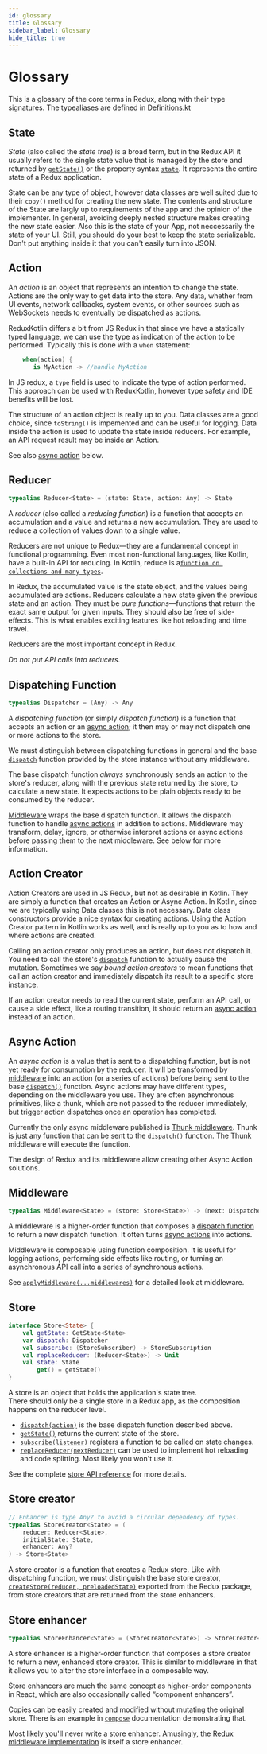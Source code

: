 ```yaml
---
id: glossary
title: Glossary
sidebar_label: Glossary
hide_title: true
---
```


# Glossary

This is a glossary of the core terms in Redux, along with their type signatures. The typealiases are defined in [Definitions.kt](todo)

## State

_State_ (also called the _state tree_) is a broad term, but in the Redux API it usually refers to the single state value that is managed by the store and returned by [`getState()`](api/Store.md#getState) or the property syntax [`state`](api/Store.md#getState). It represents the entire state of a Redux application.

State can be any type of object, however data classes are well suited due to their `copy()` method for creating the new state.  The contents and structure of the State are largly up to requirements of the app and the opinion of the implementer.  In general, avoiding deeply nested structure makes creating the new state easier.  Also this is the state of your App, not neccessarily the state of your UI. Still, you should do your best to keep the state serializable. Don't put anything inside it that you can't easily turn into JSON.

## Action

An _action_ is an object that represents an intention to change the state. Actions are the only way to get data into the store. Any data, whether from UI events, network callbacks, system events, or other sources such as WebSockets needs to eventually be dispatched as actions.

ReduxKotlin differs a bit from JS Redux in that since we have a statically typed language, we can use the type as indication of the action to be performed. Typically this is done with a `when` statement:

```kotlin
	when(action) {
	   is MyAction -> //handle MyAction
```

In JS redux, a `type` field is used to indicate the type of action performed.  This approach can be used with ReduxKotlin, however type safety and IDE benefits will be lost.

The structure of an action object is really up to you.  Data classes are a good choice, since `toString()` is impemented and can be useful for logging. Data inside the action is used to update the state inside reducers.  For example, an API request result may be inside an Action.

See also [async action](#async-action) below.

## Reducer

```kotlin
typealias Reducer<State> = (state: State, action: Any) -> State
```

A _reducer_ (also called a _reducing function_) is a function that accepts an accumulation and a value and returns a new accumulation. They are used to reduce a collection of values down to a single value.

Reducers are not unique to Redux—they are a fundamental concept in functional programming. Even most non-functional languages, like Kotlin, have a built-in API for reducing. In Kotlin, reduce is a[`function on collections and many types`](https://kotlinlang.org/api/latest/jvm/stdlib/kotlin.collections/reduce.html).

In Redux, the accumulated value is the state object, and the values being accumulated are actions. Reducers calculate a new state given the previous state and an action. They must be _pure functions_—functions that return the exact same output for given inputs. They should also be free of side-effects. This is what enables exciting features like hot reloading and time travel.

Reducers are the most important concept in Redux.

_Do not put API calls into reducers._

## Dispatching Function

```kotlin
typealias Dispatcher = (Any) -> Any
```

A _dispatching function_ (or simply _dispatch function_) is a function that accepts an action or an [async action](#async-action); it then may or may not dispatch one or more actions to the store.

We must distinguish between dispatching functions in general and the base [`dispatch`](api/Store.md#dispatchaction) function provided by the store instance without any middleware.

The base dispatch function _always_ synchronously sends an action to the store's reducer, along with the previous state returned by the store, to calculate a new state. It expects actions to be plain objects ready to be consumed by the reducer.

[Middleware](#middleware) wraps the base dispatch function. It allows the dispatch function to handle [async actions](#async-action) in addition to actions. Middleware may transform, delay, ignore, or otherwise interpret actions or async actions before passing them to the next middleware. See below for more information.

## Action Creator

Action Creators are used in JS Redux, but not as desirable in Kotlin.  They are simply a function that creates an Action or Async Action.  In Kotlin, since we are typically using Data classes this is not necessary.  Data class constructors provide a nice syntax for creating actions.  Using the Action Creator pattern in Kotlin works as well, and is really up to you as to how and where actions are created.

Calling an action creator only produces an action, but does not dispatch it. You need to call the store's [`dispatch`](api/Store.md#dispatchaction) function to actually cause the mutation. Sometimes we say _bound action creators_ to mean functions that call an action creator and immediately dispatch its result to a specific store instance.

If an action creator needs to read the current state, perform an API call, or cause a side effect, like a routing transition, it should return an [async action](#async-action) instead of an action.

## Async Action

An _async action_ is a value that is sent to a dispatching function, but is not yet ready for consumption by the reducer. It will be transformed by [middleware](#middleware) into an action (or a series of actions) before being sent to the base [`dispatch()`](api/Store.md#dispatchaction) function. Async actions may have different types, depending on the middleware you use. They are often asynchronous primitives, like a thunk, which are not passed to the reducer immediately, but trigger action dispatches once an operation has completed.

Currently the only async middleware published is [Thunk middleware](https://github.com/reduxkotlin/redux-kotlin-thunk).  Thunk is just any function that can be sent to the `dispatch()` function.  The Thunk middleware will execute the function.

The design of Redux and its middleware allow creating other Async Action solutions.

## Middleware

```kotlin
typealias Middleware<State> = (store: Store<State>) -> (next: Dispatcher) -> (action: Any) -> Any
```

A middleware is a higher-order function that composes a [dispatch function](#dispatching-function) to return a new dispatch function. It often turns [async actions](#async-action) into actions.

Middleware is composable using function composition. It is useful for logging actions, performing side effects like routing, or turning an asynchronous API call into a series of synchronous actions.

See [`applyMiddleware(...middlewares)`](./api/applyMiddleware.md) for a detailed look at middleware.

## Store

```kotlin
interface Store<State> {
    val getState: GetState<State>
    var dispatch: Dispatcher
    val subscribe: (StoreSubscriber) -> StoreSubscription
    val replaceReducer: (Reducer<State>) -> Unit
    val state: State
        get() = getState()
}
```

A store is an object that holds the application's state tree.  
There should only be a single store in a Redux app, as the composition happens on the reducer level.

- [`dispatch(action)`](api/Store.md#dispatchaction) is the base dispatch function described above.
- [`getState()`](api/Store.md#getState) returns the current state of the store.
- [`subscribe(listener)`](api/Store.md#subscribelistener) registers a function to be called on state changes.
- [`replaceReducer(nextReducer)`](api/Store.md#replacereducernextreducer) can be used to implement hot reloading and code splitting. Most likely you won't use it.

See the complete [store API reference](api/Store.md#dispatchaction) for more details.

## Store creator

```kotlin
// Enhancer is type Any? to avoid a circular dependency of types.
typealias StoreCreator<State> = (
    reducer: Reducer<State>,
    initialState: State,
    enhancer: Any?
) -> Store<State>
```

A store creator is a function that creates a Redux store. Like with dispatching function, we must distinguish the base store creator, [`createStore(reducer, preloadedState)`](api/createStore.md) exported from the Redux package, from store creators that are returned from the store enhancers.

## Store enhancer

```kotlin
typealias StoreEnhancer<State> = (StoreCreator<State>) -> StoreCreator<State>
```

A store enhancer is a higher-order function that composes a store creator to return a new, enhanced store creator. This is similar to middleware in that it allows you to alter the store interface in a composable way.

Store enhancers are much the same concept as higher-order components in React, which are also occasionally called “component enhancers”.

Copies can be easily created and modified without mutating the original store. There is an example in [`compose`](api/compose.md) documentation demonstrating that.

Most likely you'll never write a store enhancer. Amusingly, the [Redux middleware implementation](api/applyMiddleware.md) is itself a store enhancer.
